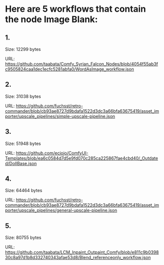# Here are 5 workflows that contain the node Image Blank:

## 1. 

Size: 12299 bytes

URL: https://github.com/taabata/Comfy_Syrian_Falcon_Nodes/blob/4054f55ab3fc9505824caa1dec1ecfc5281abfa0/WordAsImage_workflow.json

## 2. 

Size: 31038 bytes

URL: https://github.com/fuchsst/retro-commander/blob/cb93ae8727d9bdafa1522d3dc3a66bfa63675419/asset_importer/upscale_pipelines/simple-upscale-pipeline.json

## 3. 

Size: 51948 bytes

URL: https://github.com/ecjojo/ComfyUI-Templates/blob/ea6c0584d7d5e9fd070c285ca225867fae4cbd40/_Outdated/DollBase.json

## 4. 

Size: 64464 bytes

URL: https://github.com/fuchsst/retro-commander/blob/cb93ae8727d9bdafa1522d3dc3a66bfa63675419/asset_importer/upscale_pipelines/general-upscale-pipeline.json

## 5. 

Size: 80755 bytes

URL: https://github.com/taabata/LCM_Inpaint_Outpaint_Comfy/blob/e811c9b039830c8a97d1b8d332740343afae53d8/Blend_referenceonly_workflow.json


